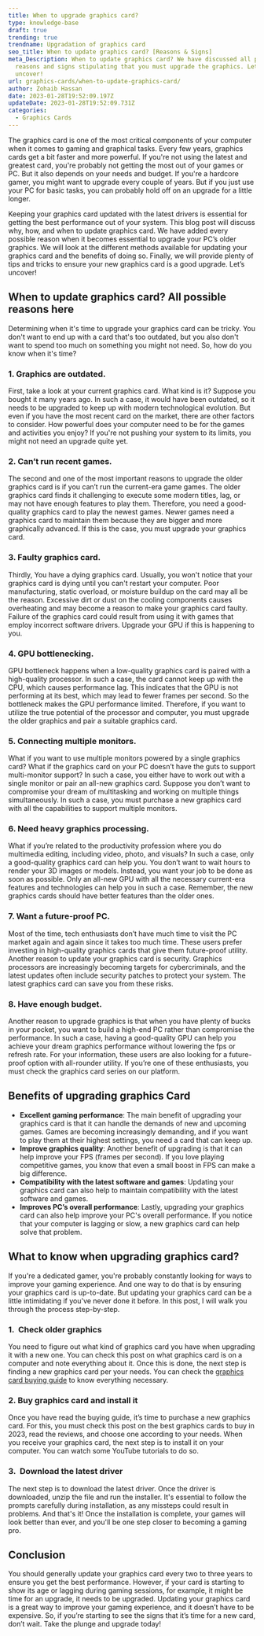 ```yaml
---
title: When to upgrade graphics card?
type: knowledge-base
draft: true
trending: true
trendname: Upgradation of graphics card
seo_title: When to update graphics card? [Reasons & Signs]
meta_Description: When to update graphics card? We have discussed all possible
  reasons and signs stipulating that you must upgrade the graphics. Let’s
  uncover!
url: graphics-cards/when-to-update-graphics-card/
author: Zohaib Hassan
date: 2023-01-28T19:52:09.197Z
updateDate: 2023-01-28T19:52:09.731Z
categories:
  - Graphics Cards
---
```

The graphics card is one of the most critical components of your computer when it comes to gaming and graphical tasks. Every few years, graphics cards get a bit faster and more powerful. If you're not using the latest and greatest card, you're probably not getting the most out of your games or PC. But it also depends on your needs and budget. If you're a hardcore gamer, you might want to upgrade every couple of years. But if you just use your PC for basic tasks, you can probably hold off on an upgrade for a little longer.

Keeping your graphics card updated with the latest drivers is essential for getting the best performance out of your system. This blog post will discuss why, how, and when to update graphics card. We have added every possible reason when it becomes essential to upgrade your PC’s older graphics. We will look at the different methods available for updating your graphics card and the benefits of doing so. Finally, we will provide plenty of tips and tricks to ensure your new graphics card is a good upgrade. Let’s uncover!

## When to update graphics card? All possible reasons here

Determining when it's time to upgrade your graphics card can be tricky. You don't want to end up with a card that's too outdated, but you also don't want to spend too much on something you might not need. So, how do you know when it's time? 

### 1. Graphics are outdated.

First, take a look at your current graphics card. What kind is it? Suppose you bought it many years ago. In such a case, it would have been outdated, so it needs to be upgraded to keep up with modern technological evolution. But even if you have the most recent card on the market, there are other factors to consider. How powerful does your computer need to be for the games and activities you enjoy? If you're not pushing your system to its limits, you might not need an upgrade quite yet. 

### 2. Can’t run recent games.

The second and one of the most important reasons to upgrade the older graphics card is if you can’t run the current-era game games. The older graphics card finds it challenging to execute some modern titles, lag, or may not have enough features to play them. Therefore, you need a good-quality graphics card to play the newest games. Newer games need a graphics card to maintain them because they are bigger and more graphically advanced. If this is the case, you must upgrade your graphics card. 

### 3. Faulty graphics card. 

Thirdly, You have a dying graphics card. Usually, you won't notice that your graphics card is dying until you can't restart your computer. Poor manufacturing, static overload, or moisture buildup on the card may all be the reason. Excessive dirt or dust on the cooling components causes overheating and may become a reason to make your graphics card faulty. Failure of the graphics card could result from using it with games that employ incorrect software drivers. Upgrade your GPU if this is happening to you. 

### 4. GPU bottlenecking. 

GPU bottleneck happens when a low-quality graphics card is paired with a high-quality processor. In such a case, the card cannot keep up with the CPU, which causes performance lag. This indicates that the GPU is not performing at its best, which may lead to fewer frames per second. So the bottleneck makes the GPU performance limited. Therefore, if you want to utilize the true potential of the processor and computer, you must upgrade the older graphics and pair a suitable graphics card. 

### 5. Connecting multiple monitors. 

What if you want to use multiple monitors powered by a single graphics card? What if the graphics card on your PC doesn’t have the guts to support multi-monitor support? In such a case, you either have to work out with a single monitor or pair an all-new graphics card. Suppose you don’t want to compromise your dream of multitasking and working on multiple things simultaneously. In such a case, you must purchase a new graphics card with all the capabilities to support multiple monitors.  

### 6. Need heavy graphics processing.

What if you’re related to the productivity profession where you do multimedia editing, including video, photo, and visuals? In such a case, only a good-quality graphics card can help you. You don’t want to wait hours to render your 3D images or models. Instead, you want your job to be done as soon as possible. Only an all-new GPU with all the necessary current-era features and technologies can help you in such a case. Remember, the new graphics cards should have better features than the older ones. 

### 7. Want a future-proof PC. 

Most of the time, tech enthusiasts don’t have much time to visit the PC market again and again since it takes too much time. These users prefer investing in high-quality graphics cards that give them future-proof utility. Another reason to update your graphics card is security. Graphics processors are increasingly becoming targets for cybercriminals, and the latest updates often include security patches to protect your system. The latest graphics card can save you from these risks. 

### 8. Have enough budget.

Another reason to upgrade graphics is that when you have plenty of bucks in your pocket, you want to build a high-end PC rather than compromise the performance. In such a case, having a good-quality GPU can help you achieve your dream graphics performance without lowering the fps or refresh rate. For your information, these users are also looking for a future-proof option with all-rounder utility. If you’re one of these enthusiasts, you must check the graphics card series on our platform. 

## Benefits of upgrading graphics Card

* **Excellent gaming performance**: The main benefit of upgrading your graphics card is that it can handle the demands of new and upcoming games. Games are becoming increasingly demanding, and if you want to play them at their highest settings, you need a card that can keep up.
* **Improve graphics quality**: Another benefit of upgrading is that it can help improve your FPS (frames per second). If you love playing competitive games, you know that even a small boost in FPS can make a big difference.
* **Compatibility with the latest software and games**: Updating your graphics card can also help to maintain compatibility with the latest software and games.
* **Improves PC’s overall performance**: Lastly, upgrading your graphics card can also help improve your PC's overall performance. If you notice that your computer is lagging or slow, a new graphics card can help solve that problem.

## What to know when upgrading graphics card?

If you're a dedicated gamer, you're probably constantly looking for ways to improve your gaming experience. And one way to do that is by ensuring your graphics card is up-to-date. But updating your graphics card can be a little intimidating if you've never done it before. In this post, I will walk you through the process step-by-step.

### 1.  Check older graphics

You need to figure out what kind of graphics card you have when upgrading it with a new one. You can check this post on what graphics card is on a computer and note everything about it. Once this is done, the next step is finding a new graphics card per your needs. You can check the [graphics card buying guide](https://pcideaz.com/graphics-cards/how-graphics-card-work/) to know everything necessary. 

### 2. Buy graphics card and install it

Once you have read the buying guide, it’s time to purchase a new graphics card. For this, you must check this post on the best graphics cards to buy in 2023, read the reviews, and choose one according to your needs. When you receive your graphics card, the next step is to install it on your computer. You can watch some YouTube tutorials to do so. 

### 3.  Download the latest driver

The next step is to download the latest driver. Once the driver is downloaded, unzip the file and run the installer. It's essential to follow the prompts carefully during installation, as any missteps could result in problems. And that's it! Once the installation is complete, your games will look better than ever, and you'll be one step closer to becoming a gaming pro.

## Conclusion

You should generally update your graphics card every two to three years to ensure you get the best performance. However, if your card is starting to show its age or lagging during gaming sessions, for example, it might be time for an upgrade, it needs to be upgraded. Updating your graphics card is a great way to improve your gaming experience, and it doesn’t have to be expensive. So, if you’re starting to see the signs that it’s time for a new card, don’t wait. Take the plunge and upgrade today!